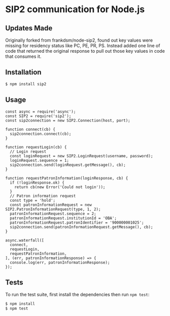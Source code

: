 # SIP2 communication for Node.js

## Updates Made
Originally forked from frankdsm/node-sip2, found out key values were missing for residency status like PC, PE, PR, PS. Instead added one line of code that returned the original response to pull out those key values in code that consumes it.

## Installation
```bash
$ npm install sip2
```

## Usage
```
const async = require('async');
const SIP2 = require('sip2');
const sip2connection = new SIP2.Connection(host, port);

function connect(cb) {
  sip2connection.connect(cb);
}

function requestLogin(cb) {
  // Login request
  const loginRequest = new SIP2.LoginRequest(username, password);
  loginRequest.sequence = 1;
  sip2connection.send(loginRequest.getMessage(), cb);
}

function requestPatronInformation(loginResponse, cb) {
  if (!loginResponse.ok) {
    return cb(new Error('Could not login'));
  }
  // Patron information request
  const type = 'hold';
  const patronInformationRequest = new SIP2.PatronInformationRequest(type, 1, 2);
  patronInformationRequest.sequence = 2;
  patronInformationRequest.institutionId = 'OBA';
  patronInformationRequest.patronIdentifier = '900000001025';
  sip2connection.send(patronInformationRequest.getMessage(), cb);
}

async.waterfall([
  connect,
  requestLogin,
  requestPatronInformation,
], (err, patronInformationResponse) => {
  console.log(err, patronInformationResponse);
});
```

## Tests
To run the test suite, first install the dependencies then run `npm test`:
```bash
$ npm install
$ npm test
```
